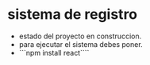 <h1>sistema de registro</h1>

- estado del proyecto en construccion.
- para ejecutar el sistema debes poner.
- ```npm install react````
